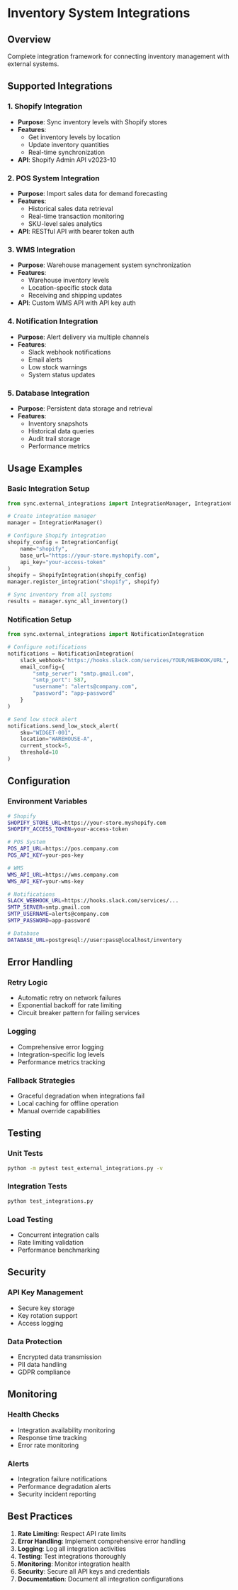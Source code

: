 # Inventory System Integrations

## Overview
Complete integration framework for connecting inventory management with external systems.

## Supported Integrations

### 1. Shopify Integration
- **Purpose**: Sync inventory levels with Shopify stores
- **Features**: 
  - Get inventory levels by location
  - Update inventory quantities
  - Real-time synchronization
- **API**: Shopify Admin API v2023-10

### 2. POS System Integration
- **Purpose**: Import sales data for demand forecasting
- **Features**:
  - Historical sales data retrieval
  - Real-time transaction monitoring
  - SKU-level sales analytics
- **API**: RESTful API with bearer token auth

### 3. WMS Integration
- **Purpose**: Warehouse management system synchronization
- **Features**:
  - Warehouse inventory levels
  - Location-specific stock data
  - Receiving and shipping updates
- **API**: Custom WMS API with API key auth

### 4. Notification Integration
- **Purpose**: Alert delivery via multiple channels
- **Features**:
  - Slack webhook notifications
  - Email alerts
  - Low stock warnings
  - System status updates

### 5. Database Integration
- **Purpose**: Persistent data storage and retrieval
- **Features**:
  - Inventory snapshots
  - Historical data queries
  - Audit trail storage
  - Performance metrics

## Usage Examples

### Basic Integration Setup
```python
from sync.external_integrations import IntegrationManager, IntegrationConfig, ShopifyIntegration

# Create integration manager
manager = IntegrationManager()

# Configure Shopify integration
shopify_config = IntegrationConfig(
    name="shopify",
    base_url="https://your-store.myshopify.com",
    api_key="your-access-token"
)
shopify = ShopifyIntegration(shopify_config)
manager.register_integration("shopify", shopify)

# Sync inventory from all systems
results = manager.sync_all_inventory()
```

### Notification Setup
```python
from sync.external_integrations import NotificationIntegration

# Configure notifications
notifications = NotificationIntegration(
    slack_webhook="https://hooks.slack.com/services/YOUR/WEBHOOK/URL",
    email_config={
        "smtp_server": "smtp.gmail.com",
        "smtp_port": 587,
        "username": "alerts@company.com",
        "password": "app-password"
    }
)

# Send low stock alert
notifications.send_low_stock_alert(
    sku="WIDGET-001",
    location="WAREHOUSE-A",
    current_stock=5,
    threshold=10
)
```

## Configuration

### Environment Variables
```bash
# Shopify
SHOPIFY_STORE_URL=https://your-store.myshopify.com
SHOPIFY_ACCESS_TOKEN=your-access-token

# POS System
POS_API_URL=https://pos.company.com
POS_API_KEY=your-pos-key

# WMS
WMS_API_URL=https://wms.company.com
WMS_API_KEY=your-wms-key

# Notifications
SLACK_WEBHOOK_URL=https://hooks.slack.com/services/...
SMTP_SERVER=smtp.gmail.com
SMTP_USERNAME=alerts@company.com
SMTP_PASSWORD=app-password

# Database
DATABASE_URL=postgresql://user:pass@localhost/inventory
```

## Error Handling

### Retry Logic
- Automatic retry on network failures
- Exponential backoff for rate limiting
- Circuit breaker pattern for failing services

### Logging
- Comprehensive error logging
- Integration-specific log levels
- Performance metrics tracking

### Fallback Strategies
- Graceful degradation when integrations fail
- Local caching for offline operation
- Manual override capabilities

## Testing

### Unit Tests
```bash
python -m pytest test_external_integrations.py -v
```

### Integration Tests
```bash
python test_integrations.py
```

### Load Testing
- Concurrent integration calls
- Rate limiting validation
- Performance benchmarking

## Security

### API Key Management
- Secure key storage
- Key rotation support
- Access logging

### Data Protection
- Encrypted data transmission
- PII data handling
- GDPR compliance

## Monitoring

### Health Checks
- Integration availability monitoring
- Response time tracking
- Error rate monitoring

### Alerts
- Integration failure notifications
- Performance degradation alerts
- Security incident reporting

## Best Practices

1. **Rate Limiting**: Respect API rate limits
2. **Error Handling**: Implement comprehensive error handling
3. **Logging**: Log all integration activities
4. **Testing**: Test integrations thoroughly
5. **Monitoring**: Monitor integration health
6. **Security**: Secure all API keys and credentials
7. **Documentation**: Document all integration configurations
